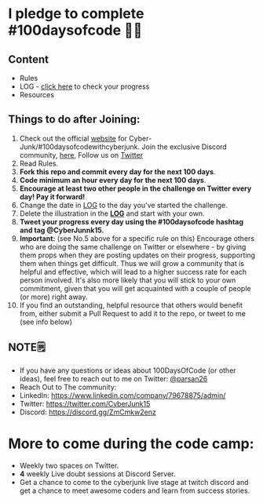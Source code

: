 # I pledge to complete #100daysofcode 🧑‍💻

## Content
* Rules
* LOG - [click here](LOG.md) to check your progress
* Resources

## Things to do after Joining:
1. Check out the official [website](https://sites.google.com/view/cyb3rjunk/home) for Cyber-Junk/#100daysofcodewithcyberjunk. Join the exclusive Discord community, [here](https://discord.gg/ZmCmkw2enz), Follow us on [Twitter](https://twitter.com/CyberJunk15)
2. Read Rules.
3. **Fork this repo and commit every day for the next 100 days**.
4.  **Code minimum an hour every day for the next 100 days**.
5.  **Encourage at least two other people in the challenge on Twitter every day! Pay it forward!**
6.  Change the date in [LOG](LOG.md) to the day you've started the challenge.
7.  Delete the illustration in the [**LOG**](LOG.md) and start with your own.
8.  **Tweet your progress every day using the #100daysofcode hashtag and tag @CyberJunnk15.**
9.  **Important:** (see No.5 above for a specific rule on this) Encourage others who are doing the same challenge on Twitter or elsewhere - by giving them props when they are posting updates on their progress, supporting them when things get difficult. Thus we will grow a community that is helpful and effective, which will lead to a higher success rate for each person involved. It's also more likely that you will stick to your own commitment, given that you will get acquainted with a couple of people (or more) right away.
10.  If you find an outstanding, helpful resource that others would benefit from, either submit a Pull Request to add it to the repo, or tweet to me (see info below)

## NOTE🗒️
* If you have any questions or ideas about 100DaysOfCode (or other ideas), feel free to reach out to me on Twitter: [@parsan26](https://twitter.com/parsan26)
* Reach Out to The community:
* LinkedIn: https://www.linkedin.com/company/79678875/admin/
* Twitter: https://twitter.com/CyberJunk15
* Discord: https://discord.gg/ZmCmkw2enz

# More to come during the code camp: 
* Weekly two spaces on Twitter.
* **4** weekly Live doubt sessions at Discord Server.
* Get a chance to come to the cyberjunk live stage at twitch discord and get a chance to meet awesome coders and learn from success stories.



